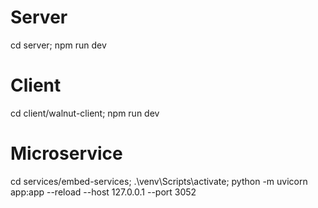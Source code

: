 # Server
cd server; npm run dev

# Client
cd client/walnut-client; npm run dev

# Microservice
cd services/embed-services; .\venv\Scripts\activate; python -m uvicorn app:app --reload --host 127.0.0.1 --port 3052